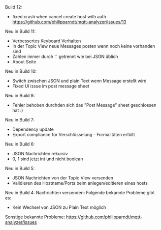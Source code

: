 Build 12:
- fixed crash when cancel create host with auth
https://github.com/philipparndt/mqtt-analyzer/issues/13

Neu in Build 11:
- Verbessertes Keyboard Verhalten
- In der Topic View neue Messages posten wenn noch keine vorhanden sind
- Zahlen immer durch '.' getrennt wie bei JSON üblich
- About Seite

Neu in Build 10:
- Switch zwischen JSON und plain Text wenn Message erstellt wird
- Fixed UI issue im post message sheet

Neu in Build 9:
- Fehler behoben durchden sich das "Post Message" sheet geschlossen hat :)

Neu in Build 7:
- Dependency update
- Export compliance für Verschlüsselung - Formalitäten erfüllt

Neu in Build 6:
- JSON Nachrichten rekursiv
- 0, 1 sind jetzt int und nicht boolean

Neu in Build 5:
- JSON Nachrichten von der Topic View versenden
- Validieren des Hostname/Ports beim anlegen/editieren eines hosts

Neu in Build 4:
Nachrichten versenden:
Folgende bekannte Probleme gibt es:
- Kein Wechsel von JSON zu Plain Text möglich

Sonstige bekannte Probleme:
https://github.com/philipparndt/mqtt-analyzer/issues
